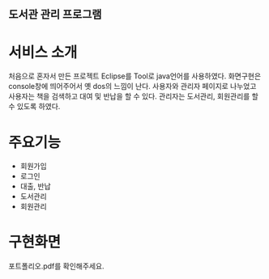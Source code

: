 ## 도서관 관리 프로그램

# 서비스 소개
  처음으로 혼자서 만든 프로젝트 Eclipse를 Tool로 java언어를 사용하였다.  화면구현은 console창에 띄어주어서 옛 dos의 느낌이 난다. 
  사용자와 관리자 페이지로 나누었고 사용자는 책을 검색하고 대여 및 반납을 할 수 있다. 
  관리자는 도서관리, 회원관리를 할 수 있도록 하였다.
  
# 주요기능
- 회원가입
- 로그인
- 대출, 반납
- 도서관리
- 회원관리


# 구현화면
  포트폴리오.pdf를 확인해주세요.
